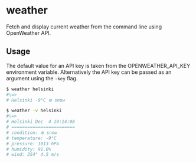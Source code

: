 # weather

Fetch and display current weather from the command line using OpenWeather API.

## Usage

The default value for an API key is taken from the OPENWEATHER_API_KEY environment variable. Alternatively the API key can be passed as an argument using the `-key` flag.

```sh
$ weather helsinki
#\=>
# Helsinki -9°C ❄️ snow

$ weather -v helsinki
#\=>
# Helsinki Dec  4 19:14:08
# ========================
# condition: ❄️ snow
# temperature: -9°C
# pressure: 1013 hPa
# humidity: 91.0%
# wind: 354° 4.5 m/s
```
